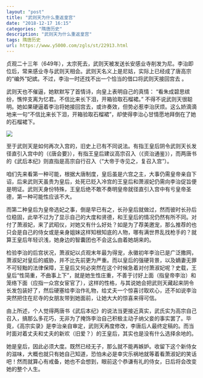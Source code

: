 ```yaml
---
layout: "post"
title: "武则天为什么重返皇宫"
date: "2018-12-17 16:15"
categories: "隋唐历史"
description: "武则天为什么重返皇宫"
tags: 隋唐历史
url: https://www.y5000.com/zgls/st/22913.html
---
```






贞观二十三年（649年），太宗死去，武则天被发送长安感业寺削发为尼。李治即位后，常来感业寺与武则天相会。武则天名义上是尼姑，实际上已经成了唐高宗的“编外”妃嫔。不过，李治一时还找不出一个恰当的借口将武则天接回宫去
。

武则天也不催逼，她默默写了首情诗，向皇上表明自己的真情： “看朱成碧思缤纷，憔悴支离为忆君。不信比来长下泪，开箱验取石榴裙。”
不得不说武则天很聪明。她如果硬逼着李治将她接回宫去，或许奏效，但势必惹李治厌烦。这么娇滴滴地来一句“不信比来长下泪，开箱验取石榴裙”，却使得李治心甘情愿地拜倒在了她的石榴裙下。

![](https://img.y5000.com/uploads/allimg/170627/8-1F62G32243227.jpg)

至于武则天是如何再次入宫的，旧史上已有不同说法。有指王皇后阴令武则天长发径直引入宫中的（《唐会要》），有指王皇后建议高宗召入（《资治通鉴》），而两唐书的《武后本纪》则直指是高宗自行召入（“大帝于寺见之，复召入宫”）。

咱们先来看第一种可能，根据大唐制度，皇后虽是六宫之主，大事仍需皇帝亲自下诏，后来武则天虽贵为皇后，处死已贬入冷宫的王皇后和萧淑妃仍需向李治促旨便是明证。武则天身份特殊，王皇后绝不敢不奏明皇帝就径直引入宫中有亏皇帝圣德，第一种可能性应该不大。

而第二种皇后为皇帝选妃之事，倒是早已有之，长孙皇后就做过，然而彼时长孙后位稳固，此举不过为了显示自己的大度和贤德，和王皇后的情况仍然有所不同。对付了萧淑妃，来了武昭仪，对她又有什么好处？如是为了荐美邀宠，那么推荐的也只会是自己的侍女或是亲身姐妹这样知根知底的人物，哪有满世界乱找枪手的？就算王皇后年轻识浅，她身边的智囊团也不会这么由着她胡来的。

检验李治的后宫状况，萧淑妃以贞观末年最为得宠，永徽初年李治已是广泛撒网，萧淑妃对皇后的威胁，并不比先前更为严重。而以皇后的强硬背景，以及嫡妻无罪不可轻黜的法律保障，王皇后又何必突然在这个时候急着对付萧淑妃呢？史载，王皇后“性简重，不曲事上下”，就是她生性庄重，不善于讨好上面（指皇帝李治）和笼络下面（应指一众宫女宦官了），这样的性格，与其说她会把武则天藏起来阴令长发包装好了，然后硬塞给李治作礼物，给丈夫一个惊喜讨取欢心，还不如说李治突然把住在尼寺的女朋友带到她面前，让她大大的惊喜来得可信。

由上所述，个人觉得两唐书《武后本纪》的说法当更接近真实，武氏实为高宗自己召入，搞那么多花巧，无非为了掩饰李治自己积极主动子纳父妾的事实罢了。毕竟，《高宗实录》是李治亲自审定，武则天再度修改，李唐后人最终定稿的。而当时面对着丈夫和丈夫的新欢（旧爱？）的王皇后，其实也是没有什么选择余地的。

她是皇后，因此必须大度。既然已经无子，那么就不能再嫉妒。收留下这个新侍女的滋味，大概也就只有她自己知道，恐怕未必是幸灾乐祸地就等着看萧淑妃的笑话吧！然而就算心有戒备，她也不会想到，眼前这个恭谦有礼的侍女，日后将会改变她的整个人生。
